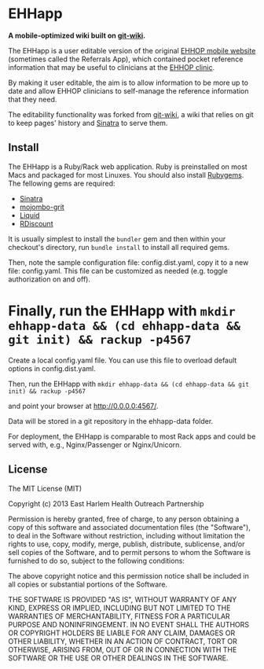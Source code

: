 EHHapp
======

**A mobile-optimized wiki built on [git-wiki][].**

The EHHapp is a user editable version of the original [EHHOP mobile website][] (sometimes
called the Referrals App), which contained pocket reference information that may be
useful to clinicians at the [EHHOP clinic][].

By making it user editable, the aim is to allow information to be more up to date and allow
EHHOP clinicians to self-manage the reference information that they need.

The editability functionality was forked from [git-wiki][], a wiki that relies on git to 
keep pages' history and [Sinatra][] to serve them.

Install
-------

The EHHapp is a Ruby/Rack web application.  Ruby is preinstalled on most Macs and packaged for
most Linuxes.  You should also install [Rubygems][gems].  The fellowing gems are 
required:

- [Sinatra][]
- [mojombo-grit][]
- [Liquid][]
- [RDiscount][]

It is usually simplest to install the `bundler` gem and then within your checkout's directory,
run `bundle install` to install all required gems.

Then, note the sample configuration file: config.dist.yaml, copy it to a new file: config.yaml. This file can be customized as needed (e.g. toggle authorization on and off).

Finally, run the EHHapp with `mkdir ehhapp-data && (cd ehhapp-data && git init) && rackup -p4567`
=======
Create a local config.yaml file. You can use this file to overload default options in config.dist.yaml.

Then, run the EHHapp with `mkdir ehhapp-data && (cd ehhapp-data && git init) && rackup -p4567`

and point your browser at <http://0.0.0.0:4567/>.

Data will be stored in a git repository in the ehhapp-data folder.

For deployment, the EHHapp is comparable to most Rack apps and could be served with, e.g., 
Nginx/Passenger or Nginx/Unicorn.

[EHHOP mobile website]: http://ehhop0.appspot.com
[EHHOP clinic]: http://icahn.mssm.edu/education/medical-education/east-harlem-health-outreach-partnership
[git-wiki]: https://github.com/sr/git-wiki
[Sinatra]: http://www.sinatrarb.com
[GitHub]: https://github.com/sr/git-wiki
[al3x]: https://github.com/al3x/gitwiki
[gems]: http://www.rubygems.org/
[mojombo-grit]: https://github.com/mojombo/grit
[Liquid]: http://www.liquidmarkup.org
[RDiscount]: https://github.com/rtomayko/rdiscount
[tip]: http://wiki.infogami.com/using_lynx_&_vim_with_infogami
[WiGit]: http://el-tramo.be/software/wigit
[ikiwiki]: http://ikiwiki.info

License
-------

The MIT License (MIT)

Copyright (c) 2013 East Harlem Health Outreach Partnership

Permission is hereby granted, free of charge, to any person obtaining a copy
of this software and associated documentation files (the "Software"), to deal
in the Software without restriction, including without limitation the rights
to use, copy, modify, merge, publish, distribute, sublicense, and/or sell
copies of the Software, and to permit persons to whom the Software is
furnished to do so, subject to the following conditions:

The above copyright notice and this permission notice shall be included in
all copies or substantial portions of the Software.

THE SOFTWARE IS PROVIDED "AS IS", WITHOUT WARRANTY OF ANY KIND, EXPRESS OR
IMPLIED, INCLUDING BUT NOT LIMITED TO THE WARRANTIES OF MERCHANTABILITY,
FITNESS FOR A PARTICULAR PURPOSE AND NONINFRINGEMENT. IN NO EVENT SHALL THE
AUTHORS OR COPYRIGHT HOLDERS BE LIABLE FOR ANY CLAIM, DAMAGES OR OTHER
LIABILITY, WHETHER IN AN ACTION OF CONTRACT, TORT OR OTHERWISE, ARISING FROM,
OUT OF OR IN CONNECTION WITH THE SOFTWARE OR THE USE OR OTHER DEALINGS IN
THE SOFTWARE.
